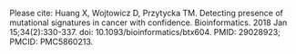 Please cite:
Huang X, Wojtowicz D, Przytycka TM. Detecting presence of mutational signatures in cancer with confidence. Bioinformatics. 2018 Jan 15;34(2):330-337. doi: 10.1093/bioinformatics/btx604. PMID: 29028923; PMCID: PMC5860213.
